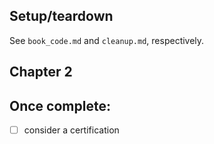 ## Setup/teardown
See `book_code.md` and `cleanup.md`, respectively.

## Chapter 2

## Once complete:
- [ ] consider a certification
